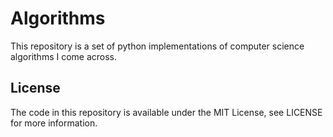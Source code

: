 # Algorithms
This repository is a set of python implementations of computer science algorithms I come across.

## License
The code in this repository is available under the MIT License, see LICENSE for more information.